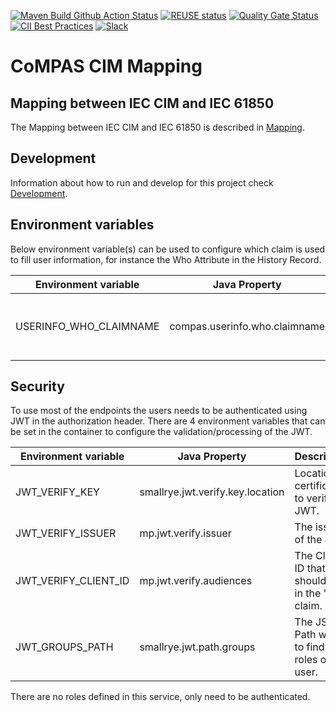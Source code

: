 <!--
SPDX-FileCopyrightText: 2021 Alliander N.V.

SPDX-License-Identifier: Apache-2.0
-->

[![Maven Build Github Action Status](<https://img.shields.io/github/workflow/status/com-pas/compas-cim-mapping/Maven%20Build?logo=GitHub>)](https://github.com/com-pas/compas-cim-mapping/actions?query=workflow%3A%22Maven+Build%22)
[![REUSE status](https://api.reuse.software/badge/github.com/com-pas/compas-cim-mapping)](https://api.reuse.software/info/github.com/com-pas/compas-cim-mapping)
[![Quality Gate Status](https://sonarcloud.io/api/project_badges/measure?project=com-pas_compas-cim-mapping&metric=alert_status)](https://sonarcloud.io/dashboard?id=com-pas_compas-cim-mapping)
[![CII Best Practices](https://bestpractices.coreinfrastructure.org/projects/5925/badge)](https://bestpractices.coreinfrastructure.org/projects/5925)
[![Slack](https://raw.githubusercontent.com/com-pas/compas-architecture/master/public/LFEnergy-slack.svg)](http://lfenergy.slack.com/)

# CoMPAS CIM Mapping

## Mapping between IEC CIM and IEC 61850

The Mapping between IEC CIM and IEC 61850 is described in [Mapping](MAPPING.md).

## Development

Information about how to run and develop for this project check [Development](DEVELOPMENT.md).

## Environment variables

Below environment variable(s) can be used to configure which claim is used to fill user information, for instance the
Who Attribute in the History Record.

| Environment variable             | Java Property                  | Description                                   | Example          |
| -------------------------------- | ------------------------------ | --------------------------------------------- | ---------------- |
| USERINFO_WHO_CLAIMNAME           | compas.userinfo.who.claimname  | The Name of the user used in the Who History. | name             |

## Security

To use most of the endpoints the users needs to be authenticated using JWT in the authorization header. There are 4
environment variables that can be set in the container to configure the validation/processing of the JWT.

| Environment variable             | Java Property                    | Description                                        | Example                                                                |
| -------------------------------- | -------------------------------- | -------------------------------------------------- | ---------------------------------------------------------------------- |
| JWT_VERIFY_KEY                   | smallrye.jwt.verify.key.location | Location of certificates to verify the JWT.        | http://localhost:8089/auth/realms/compas/protocol/openid-connect/certs |
| JWT_VERIFY_ISSUER                | mp.jwt.verify.issuer             | The issuer of the JWT.                             | http://localhost:8089/auth/realms/compas                               |
| JWT_VERIFY_CLIENT_ID             | mp.jwt.verify.audiences          | The Client ID that should be in the "aud" claim.   | cim-mapping                                                            |
| JWT_GROUPS_PATH                  | smallrye.jwt.path.groups         | The JSON Path where to find the roles of the user. | resource_access/cim-mapping/roles                                      |

There are no roles defined in this service, only need to be authenticated.

